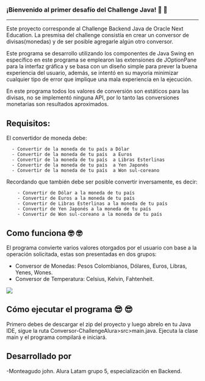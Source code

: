 ### ¡Bienvenido al primer desafío del Challenge Java!  :penguin: :penguin:
***

Este proyecto corresponde al Challenge Backend Java de Oracle Next Education. La presmisa del challenge consistía en crear un conversor de divisas(monedas) y de ser posible agregarle algún otro conversor.

Este programa se desarrollo utilizando los componentes de Java Swing en específico en este programa se emplearon las extensiones de JOptionPane para la interfaz gráfica y se basa con un diseño simple para prever la buena experiencia del usuario, además, se intentó en su mayoria minimizar cualquier tipo de error que implique una mala experiencia en la ejecución.

En este programa todos los valores de conversión son estáticos para las divisas, no se implementó ninguna API, por lo tanto las conversiones monetarias son resultados aproximados.

## Requisitos:

El convertidor de moneda debe:
```
  - Convertir de la moneda de tu país a Dólar
  - Convertir de la moneda de tu país  a Euros
  - Convertir de la moneda de tu país  a Libras Esterlinas
  - Convertir de la moneda de tu país  a Yen Japonés
  - Convertir de la moneda de tu país  a Won sul-coreano
```

Recordando que también debe ser posible convertir inversamente, es decir:

```
    - Convertir de Dólar a la moneda de tu país
    - Convertir de Euros a la moneda de tu país
    - Convertir de Libras Esterlinas a la moneda de tu país
    - Convertir de Yen Japonés a la moneda de tu país
    - Convertir de Won sul-coreano a la moneda de tu país
```

## Como funciona   :nerd_face: :nerd_face:


El programa convierte varios valores otorgados por el usuario con base a la operación solicitada, estas son presentadas en dos grupos:

* Conversor de Monedas: Pesos Colombianos, Dólares, Euros, Libras, Yenes, Wones.
* Conversor de Temperatura: Celsius, Kelvin, Fahtenheit.

![](https://media.discordapp.net/attachments/617918505202876446/1126373722891243560/Screenshot_7.png)

## Cómo ejecutar el programa :sunglasses: :sunglasses:

Primero debes de descargar el zip del proyecto y luego abrelo en tu Java IDE, sigue la ruta Conversor-ChallengeAlura>src>main.java. Ejecuta la clase main y el programa compilará e iniciará.

## Desarrollado por


-Monteagudo john. Alura Latam grupo 5, especialización en Backend.
